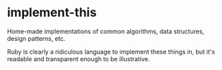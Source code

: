# implement-this
Home-made implementations of common algorithms, data structures, design patterns, etc.

Ruby is clearly a ridiculous language to implement these things in, but it's readable and transparent enough to be illustrative.
